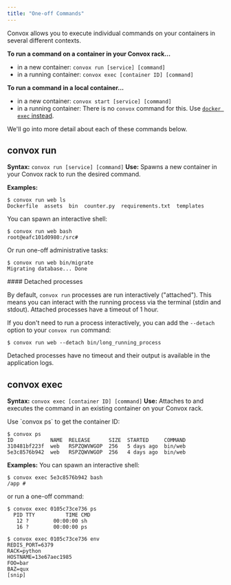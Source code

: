 ```yaml
---
title: "One-off Commands"
---
```


Convox allows you to execute individual commands on your containers in several different contexts.

<div class="block-callout block-show-callout type-info" markdown="1">

**To run a command on a container in your Convox rack...**

* in a new container: `convox run [service] [command]`
* in a running container: `convox exec [container ID] [command]`

**To run a command in a local container...**

* in a new container: `convox start [service] [command]`
* in a running container: There is no `convox` command for this. Use [`docker exec` instead](https://docs.docker.com/engine/reference/commandline/exec/).
</div>

We'll go into more detail about each of these commands below.


## convox run

**Syntax:** `convox run [service] [command]`
**Use:** Spawns a new container in your Convox rack to run the desired command.

**Examples:**

```
$ convox run web ls
Dockerfile  assets  bin  counter.py  requirements.txt  templates
```

You can spawn an interactive shell:

```
$ convox run web bash
root@eafc101d0980:/src#
```

Or run one-off administrative tasks:

```
$ convox run web bin/migrate
Migrating database... Done
```

<div class="block-callout block-show-callout type-info" markdown="1">
#### Detached processes

By default, `convox run` processes are run interactively ("attached"). This means you can interact with the running process via the terminal (stdin and stdout). Attached processes have a timeout of 1 hour.

If you don't need to run a process interactively, you can add the `--detach` option to your `convox run` command:

```
$ convox run web --detach bin/long_running_process
```

Detached processes have no timeout and their output is available in the application logs.
</div>


## convox exec

**Syntax:** `convox exec [container ID] [command]`
**Use:** Attaches to and executes the command in an existing container on your Convox rack.

<div class="block-callout block-show-callout type-info" markdown="1">
Use `convox ps` to get the container ID:

```
$ convox ps
ID            NAME  RELEASE      SIZE  STARTED     COMMAND
310481bf223f  web   RSPZQWVWGOP  256   5 days ago  bin/web
5e3c8576b942  web   RSPZQWVWGOP  256   4 days ago  bin/web
```
</div>

**Examples:**
You can spawn an interactive shell:

```
$ convox exec 5e3c8576b942 bash
/app #
```

or run a one-off command:

```
$ convox exec 0105c73ce736 ps
  PID TTY          TIME CMD
   12 ?        00:00:00 sh
   16 ?        00:00:00 ps
```

```
$ convox exec 0105c73ce736 env
REDIS_PORT=6379
RACK=python
HOSTNAME=13e67aec1985
FOO=bar
BAZ=qux
[snip]
```
